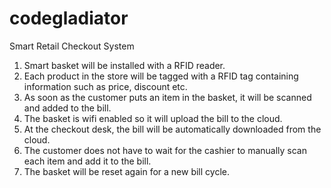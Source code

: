 # codegladiator
Smart Retail Checkout System
1. Smart basket will be installed with a RFID reader.
2. Each product in the store will be tagged with a RFID tag containing information such as price, discount etc.
3. As soon as the customer puts an item in the basket, it will be scanned and added to the bill.
4. The basket is wifi enabled so it will upload the bill to the cloud.
5. At the checkout desk, the bill will be automatically downloaded from the cloud.
6. The customer does not have to wait for the cashier to manually scan each item and add it to the bill.
7. The basket will be reset again for a new bill cycle.
